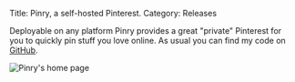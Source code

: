 Title: Pinry, a self-hosted Pinterest.
Category: Releases

Deployable on any platform Pinry provides a great "private" Pinterest for you to
quickly pin stuff you love online. As usual you can find my code on
[GitHub](https://github.com/overshard/pinry).

![Pinry's home page](|filename|/images/2012-04-25-pinry-a-self-hosted-pinterest/pinry.jpg)
